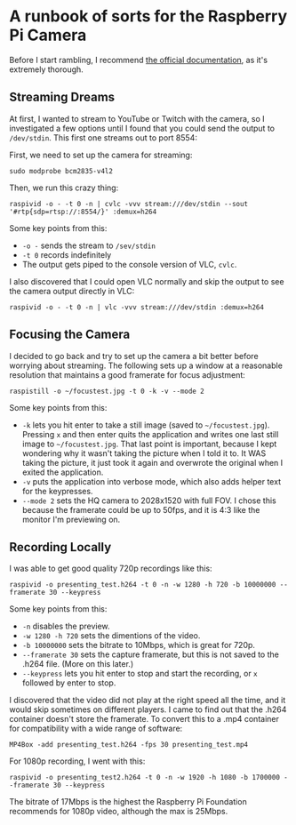 # A runbook of sorts for the Raspberry Pi Camera

Before I start rambling, I recommend [the official documentation](https://www.raspberrypi.org/documentation/raspbian/applications/camera.md), as it's extremely thorough.

## Streaming Dreams

At first, I wanted to stream to YouTube or Twitch with the camera, so I investigated a few options until I found that you could send the output to `/dev/stdin`.  This first one streams out to port 8554:

First, we need to set up the camera for streaming:

`sudo modprobe bcm2835-v4l2`

Then, we run this crazy thing:

`raspivid -o - -t 0 -n | cvlc -vvv stream:///dev/stdin --sout '#rtp{sdp=rtsp://:8554/}' :demux=h264`

Some key points from this:

* `-o -` sends the stream to `/sev/stdin`
* `-t 0` records indefinitely
* The output gets piped to the console version of VLC, `cvlc`.

I also discovered that I could open VLC normally and skip the output to see the camera output directly in VLC:

`raspivid -o - -t 0 -n | vlc -vvv stream:///dev/stdin :demux=h264`

## Focusing the Camera

I decided to go back and try to set up the camera a bit better before worrying about streaming.  The following sets up a window at a reasonable resolution that maintains a good framerate for focus adjustment:

`raspistill -o ~/focustest.jpg -t 0 -k -v --mode 2`

Some key points from this:

* `-k` lets you hit enter to take a still image (saved to `~/focustest.jpg`).  Pressing `x` and then enter quits the application and writes one last still image to `~/focustest.jpg`.  That last point is important, because I kept wondering why it wasn't taking the picture when I told it to.  It WAS taking the picture, it just took it again and overwrote the original when I exited the application.
* `-v` puts the application into verbose mode, which also adds helper text for the keypresses.
* `--mode 2` sets the HQ camera to 2028x1520 with full FOV.  I chose this because the framerate could be up to 50fps, and it is 4:3 like the monitor I'm previewing on.

## Recording Locally

I was able to get good quality 720p recordings like this:

`raspivid -o presenting_test.h264 -t 0 -n -w 1280 -h 720 -b 10000000 --framerate 30 --keypress`

Some key points from this:

* `-n` disables the preview.
* `-w 1280 -h 720` sets the dimentions of the video.
* `-b 10000000` sets the bitrate to 10Mbps, which is great for 720p.
* `--framerate 30` sets the capture framerate, but this is not saved to the .h264 file. (More on this later.)
* `--keypress` lets you hit enter to stop and start the recording, or `x` followed by enter to stop.

I discovered that the video did not play at the right speed all the time, and it would skip sometimes on different players.  I came to find out that the .h264 container doesn't store the framerate.  To convert this to a .mp4 container for compatibility with a wide range of software:

`MP4Box -add presenting_test.h264 -fps 30 presenting_test.mp4`

For 1080p recording, I went with this:

`raspivid -o presenting_test2.h264 -t 0 -n -w 1920 -h 1080 -b 1700000 --framerate 30 --keypress`

The bitrate of 17Mbps is the highest the Raspberry Pi Foundation recommends for 1080p video, although the max is 25Mbps.
